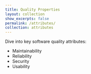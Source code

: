 ```yaml
---
title: Quality Properties
layout: collection
show_excerpts: false
permalink: /attributes/
collection: attributes
---
```


Dive into key software quality attributes:  
- Maintainability  
- Reliability  
- Security  
- Usability  
